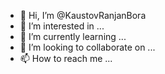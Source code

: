 - 👋 Hi, I’m @KaustovRanjanBora
- 👀 I’m interested in ...
- 🌱 I’m currently learning ...
- 💞️ I’m looking to collaborate on ...
- 📫 How to reach me ...

<!---
KaustovRanjanBora/KaustovRanjanBora is a ✨ special ✨ repository because its `README.md` (this file) appears on your GitHub profile.
You can click the Preview link to take a look at your changes.
--->
